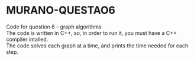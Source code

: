 # MURANO-QUESTAO6
Code for question 6 - graph algorithms\
The code is written in C++, so, in order to run it, you must have a C++ compiler intalled.\
The code solves each graph at a time, and prints the time needed for each step.
